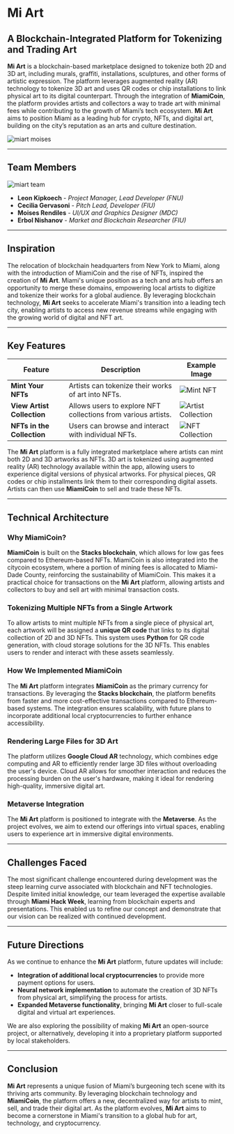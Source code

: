 
# Mi Art

## A Blockchain-Integrated Platform for Tokenizing and Trading Art

**Mi Art** is a blockchain-based marketplace designed to tokenize both 2D and 3D art, including murals, graffiti, installations, sculptures, and other forms of artistic expression. The platform leverages augmented reality (AR) technology to tokenize 3D art and uses QR codes or chip installations to link physical art to its digital counterpart. Through the integration of **MiamiCoin**, the platform provides artists and collectors a way to trade art with minimal fees while contributing to the growth of Miami’s tech ecosystem. **Mi Art** aims to position Miami as a leading hub for crypto, NFTs, and digital art, building on the city’s reputation as an arts and culture destination.

![miart moises](https://github.com/user-attachments/assets/8fb7a5e7-3e48-4dfb-ae50-c5d65749e75c)


---

## Team Members

![miart team](https://github.com/user-attachments/assets/0ff49d8d-b703-4964-b1f7-bb0564def27d)


- **Leon Kipkoech** - _Project Manager, Lead Developer (FNU)_
- **Cecilia Gervasoni** - _Pitch Lead, Developer (FIU)_
- **Moises Rendiles** - _UI/UX and Graphics Designer (MDC)_
- **Erbol Nishanov** - _Market and Blockchain Researcher (FIU)_

---

## Inspiration

The relocation of blockchain headquarters from New York to Miami, along with the introduction of MiamiCoin and the rise of NFTs, inspired the creation of **Mi Art**. Miami's unique position as a tech and arts hub offers an opportunity to merge these domains, empowering local artists to digitize and tokenize their works for a global audience. By leveraging blockchain technology, **Mi Art** seeks to accelerate Miami's transition into a leading tech city, enabling artists to access new revenue streams while engaging with the growing world of digital and NFT art.

---

## Key Features

| Feature                             | Description                                                  | Example Image                                                      |
|-------------------------------------|--------------------------------------------------------------|---------------------------------------------------------------------|
| **Mint Your NFTs**                  | Artists can tokenize their works of art into NFTs.            | ![Mint NFT](https://user-images.githubusercontent.com/39020723/151714172-3fc4eb05-7762-4df4-bdf7-37b86a87b764.png) |
| **View Artist Collection**          | Allows users to explore NFT collections from various artists. | ![Artist Collection](https://user-images.githubusercontent.com/39020723/151714365-a90c579d-2ecf-4e4a-a6d1-ae10a07ef034.png) |
| **NFTs in the Collection**          | Users can browse and interact with individual NFTs.          | ![NFT Collection](https://user-images.githubusercontent.com/39020723/151714377-a730d8a8-2065-4ec1-8c5d-0b513c9b2914.png) |

The **Mi Art** platform is a fully integrated marketplace where artists can mint both 2D and 3D artworks as NFTs. 3D art is tokenized using augmented reality (AR) technology available within the app, allowing users to experience digital versions of physical artworks. For physical pieces, QR codes or chip installments link them to their corresponding digital assets. Artists can then use **MiamiCoin** to sell and trade these NFTs.

---

## Technical Architecture

### Why MiamiCoin?

**MiamiCoin** is built on the **Stacks blockchain**, which allows for low gas fees compared to Ethereum-based NFTs. MiamiCoin is also integrated into the citycoin ecosystem, where a portion of mining fees is allocated to Miami-Dade County, reinforcing the sustainability of MiamiCoin. This makes it a practical choice for transactions on the **Mi Art** platform, allowing artists and collectors to buy and sell art with minimal transaction costs.


### Tokenizing Multiple NFTs from a Single Artwork

[](https://user-images.githubusercontent.com/39020723/151733568-0e359462-6698-4034-b208-65897d40dae8.png)

To allow artists to mint multiple NFTs from a single piece of physical art, each artwork will be assigned a **unique QR code** that links to its digital collection of 2D and 3D NFTs. This system uses **Python** for QR code generation, with cloud storage solutions for the 3D NFTs. This enables users to render and interact with these assets seamlessly.
### How We Implemented MiamiCoin

The **Mi Art** platform integrates **MiamiCoin** as the primary currency for transactions. By leveraging the **Stacks blockchain**, the platform benefits from faster and more cost-effective transactions compared to Ethereum-based systems. The integration ensures scalability, with future plans to incorporate additional local cryptocurrencies to further enhance accessibility.

### Rendering Large Files for 3D Art

[](https://user-images.githubusercontent.com/39020723/151714056-f0f51c23-4af8-41f1-929a-6353c999dc56.png)

The platform utilizes **Google Cloud AR** technology, which combines edge computing and AR to efficiently render large 3D files without overloading the user's device. Cloud AR allows for smoother interaction and reduces the processing burden on the user's hardware, making it ideal for rendering high-quality, immersive digital art.

### Metaverse Integration

The **Mi Art** platform is positioned to integrate with the **Metaverse**. As the project evolves, we aim to extend our offerings into virtual spaces, enabling users to experience art in immersive digital environments.

---

## Challenges Faced

The most significant challenge encountered during development was the steep learning curve associated with blockchain and NFT technologies. Despite limited initial knowledge, our team leveraged the expertise available through **Miami Hack Week**, learning from blockchain experts and presentations. This enabled us to refine our concept and demonstrate that our vision can be realized with continued development.

---

## Future Directions

As we continue to enhance the **Mi Art** platform, future updates will include:

- **Integration of additional local cryptocurrencies** to provide more payment options for users.
- **Neural network implementation** to automate the creation of 3D NFTs from physical art, simplifying the process for artists.
- **Expanded Metaverse functionality**, bringing **Mi Art** closer to full-scale digital and virtual art experiences.

We are also exploring the possibility of making **Mi Art** an open-source project, or alternatively, developing it into a proprietary platform supported by local stakeholders.

---

## Conclusion

**Mi Art** represents a unique fusion of Miami’s burgeoning tech scene with its thriving arts community. By leveraging blockchain technology and **MiamiCoin**, the platform offers a new, decentralized way for artists to mint, sell, and trade their digital art. As the platform evolves, **Mi Art** aims to become a cornerstone in Miami's transition to a global hub for art, technology, and cryptocurrency.

